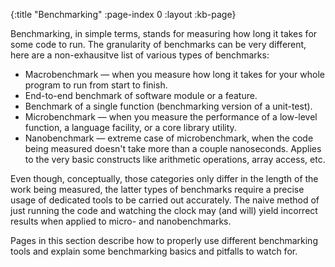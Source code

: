 {:title "Benchmarking"
 :page-index 0
 :layout :kb-page}

Benchmarking, in simple terms, stands for measuring how long it takes for some
code to run. The granularity of benchmarks can be very different, here are a
non-exhausitve list of various types of benchmarks:

- Macrobenchmark — when you measure how long it takes for your whole program to
run from start to finish.
- End-to-end benchmark of software module or a feature.
- Benchmark of a single function (benchmarking version of a unit-test).
- Microbenchmark — when you measure the performance of a low-level function, a
  language facility, or a core library utility.
- Nanobenchmark — extreme case of microbenchmark, when the code being measured
  doesn't take more than a couple nanoseconds. Applies to the very basic
  constructs like arithmetic operations, array access, etc.

Even though, conceptually, those categories only differ in the length of the
work being measured, the latter types of benchmarks require a precise usage of
dedicated tools to be carried out accurately. The naive method of just running
the code and watching the clock may (and will) yield incorrect results when
applied to micro- and nanobenchmarks.

Pages in this section describe how to properly use different benchmarking tools
and explain some benchmarking basics and pitfalls to watch for.
